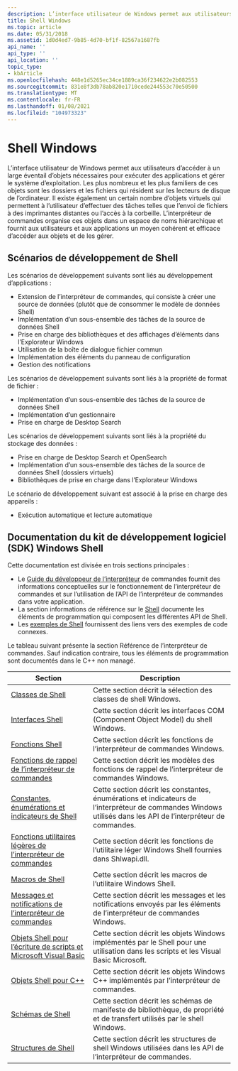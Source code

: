 ```yaml
---
description: L’interface utilisateur de Windows permet aux utilisateurs d’accéder à un large éventail d’objets nécessaires pour exécuter des applications et gérer le système d’exploitation.
title: Shell Windows
ms.topic: article
ms.date: 05/31/2018
ms.assetid: 1d0d4ed7-9b85-4d70-bf1f-82567a1687fb
api_name: ''
api_type: ''
api_location: ''
topic_type:
- kbArticle
ms.openlocfilehash: 448e1d5265ec34ce1889ca36f234622e2b082553
ms.sourcegitcommit: 831e8f3db78ab820e1710cede244553c70e50500
ms.translationtype: MT
ms.contentlocale: fr-FR
ms.lasthandoff: 01/08/2021
ms.locfileid: "104973323"
---
```

# <a name="windows-shell"></a>Shell Windows

L’interface utilisateur de Windows permet aux utilisateurs d’accéder à un large éventail d’objets nécessaires pour exécuter des applications et gérer le système d’exploitation. Les plus nombreux et les plus familiers de ces objets sont les dossiers et les fichiers qui résident sur les lecteurs de disque de l’ordinateur. Il existe également un certain nombre d’objets virtuels qui permettent à l’utilisateur d’effectuer des tâches telles que l’envoi de fichiers à des imprimantes distantes ou l’accès à la corbeille. L’interpréteur de commandes organise ces objets dans un espace de noms hiérarchique et fournit aux utilisateurs et aux applications un moyen cohérent et efficace d’accéder aux objets et de les gérer.

## <a name="shell-development-scenarios"></a>Scénarios de développement de Shell

Les scénarios de développement suivants sont liés au développement d’applications :

-   Extension de l’interpréteur de commandes, qui consiste à créer une source de données (plutôt que de consommer le modèle de données Shell)
-   Implémentation d’un sous-ensemble des tâches de la source de données Shell
-   Prise en charge des bibliothèques et des affichages d’éléments dans l’Explorateur Windows
-   Utilisation de la boîte de dialogue fichier commun
-   Implémentation des éléments du panneau de configuration
-   Gestion des notifications

Les scénarios de développement suivants sont liés à la propriété de format de fichier :

-   Implémentation d’un sous-ensemble des tâches de la source de données Shell
-   Implémentation d’un gestionnaire
-   Prise en charge de Desktop Search

Les scénarios de développement suivants sont liés à la propriété du stockage des données :

-   Prise en charge de Desktop Search et OpenSearch
-   Implémentation d’un sous-ensemble des tâches de la source de données Shell (dossiers virtuels)
-   Bibliothèques de prise en charge dans l’Explorateur Windows

Le scénario de développement suivant est associé à la prise en charge des appareils :

-   Exécution automatique et lecture automatique

## <a name="windows-shell-sdk-documentation"></a>Documentation du kit de développement logiciel (SDK) Windows Shell

Cette documentation est divisée en trois sections principales :

-   Le [Guide du développeur de l’interpréteur](intro.md) de commandes fournit des informations conceptuelles sur le fonctionnement de l’interpréteur de commandes et sur l’utilisation de l’API de l’interpréteur de commandes dans votre application.
-   La section informations de référence sur le [Shell](shell-reference-bumper.md) documente les éléments de programmation qui composent les différentes API de Shell.
-   Les [exemples de Shell](samples-entry.md) fournissent des liens vers des exemples de code connexes.

Le tableau suivant présente la section Référence de l’interpréteur de commandes. Sauf indication contraire, tous les éléments de programmation sont documentés dans le C++ non managé.



| Section                                                               | Description                                                                                                          |
|-----------------------------------------------------------------------|----------------------------------------------------------------------------------------------------------------------|
| [Classes de Shell](classes.md)                                          | Cette section décrit la sélection des classes de shell Windows.                                                                 |
| [Interfaces Shell](interfaces.md)                                    | Cette section décrit les interfaces COM (Component Object Model) du shell Windows.                                    |
| [Fonctions Shell](functions.md)                                      | Cette section décrit les fonctions de l’interpréteur de commandes Windows.                                                                  |
| [Fonctions de rappel de l’interpréteur de commandes](callbacks.md)                             | Cette section décrit les modèles des fonctions de rappel de l’interpréteur de commandes Windows.                                               |
| [Constantes, énumérations et indicateurs de Shell](consts-enums-flags.md)    | Cette section décrit les constantes, énumérations et indicateurs de l’interpréteur de commandes Windows utilisés dans les API de l’interpréteur de commandes.                  |
| [Fonctions utilitaires légères de l’interpréteur de commandes](shlwapi.md)                    | Cette section décrit les fonctions de l’utilitaire léger Windows Shell fournies dans Shlwapi.dll.                      |
| [Macros de Shell](macros.md)                                            | Cette section décrit les macros de l’utilitaire Windows Shell.                                                             |
| [Messages et notifications de l’interpréteur de commandes](messages.md)                      | Cette section décrit les messages et les notifications envoyés par les éléments de l’interpréteur de commandes Windows.                         |
| [Objets Shell pour l’écriture de scripts et Microsoft Visual Basic](objects.md) | Cette section décrit les objets Windows implémentés par le Shell pour une utilisation dans les scripts et les Visual Basic Microsoft. |
| [Objets Shell pour C++](objects-cpp.md)                              | Cette section décrit les objets Windows C++ implémentés par l’interpréteur de commandes.                                             |
| [Schémas de Shell](schemas.md)                                          | Cette section décrit les schémas de manifeste de bibliothèque, de propriété et de transfert utilisés par le shell Windows.                   |
| [Structures de Shell](structures.md)                                    | Cette section décrit les structures de shell Windows utilisées dans les API de l’interpréteur de commandes.                                          |



 

 

 




